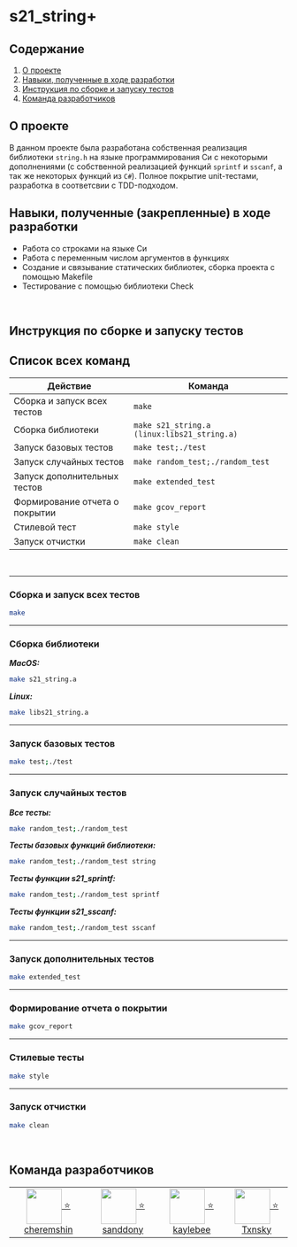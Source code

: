 # s21_string+

## Содержание

1. [О проекте](#о-проекте)
2. [Навыки, полученные в ходе разработки](#навыки-полученные-закрепленные-в-ходе-разработки)
3. [Инструкция по сборке и запуску тестов](#инструкция-по-сборке-и-запуску-тестов)
4. [Команда разработчиков](#команда-разработчиков)

## О проекте

В данном проекте была разработана собственная реализация библиотеки `string.h` на языке программирования Си с некоторыми дополнениями (с собственной реализацией функций `sprintf` и `sscanf`, а так же некоторых функций из `C#`). Полное покрытие unit-тестами, разработка в соответсвии с TDD-подходом.

## Навыки, полученные (закрепленные) в ходе разработки
- Работа со строками на языке Си
- Работа с переменным числом аргументов в функциях
- Создание и связывание статических библиотек, сборка проекта с помощью Makefile
- Тестирование с помощью библиотеки Check

<br>

## Инструкция по сборке и запуску тестов
## Список всех команд

| Действие                       | Команда                                         |
| ------------------------------ | ----------------------------------------------- |
| Сборка и запуск всех тестов    | `make`                                          |
| Сборка библиотеки              | `make s21_string.a (linux:libs21_string.a)`     |
| Запуск базовых тестов          | `make test;./test`                              |
| Запуск случайных тестов        | `make random_test;./random_test`                |
| Запуск дополнительных тестов   | `make extended_test`                            |
| Формирование отчета о покрытии | `make gcov_report`                              |
| Стилевой тест                  | `make style`                                    |
| Запуск отчистки                | `make clean`                                    |

<br>

---

### Сборка и запуск всех тестов

```bash
make
```

---

### Сборка библиотеки

*__MacOS:__*

```bash
make s21_string.a
```

*__Linux:__*

```bash
make libs21_string.a
```

---

### Запуск базовых тестов

```bash
make test;./test
```

---

### Запуск случайных тестов

*__Все тесты:__*

```bash
make random_test;./random_test
```

*__Тесты базовых функций библиотеки:__*

```bash
make random_test;./random_test string
```

*__Тесты функции s21_sprintf:__*

```bash
make random_test;./random_test sprintf
```

*__Тесты функции s21_sscanf:__*

```bash
make random_test;./random_test sscanf
```

---

### Запуск дополнительных тестов

```bash
make extended_test
```

---

### Формирование отчета о покрытии

```bash
make gcov_report
```

---

### Стилевые тесты

```bash
make style
```

---

### Запуск отчистки

```bash
make clean
```

<br>

## Команда разработчиков

<table>
    <tbody>
        <tr>
            <td align="center" valign="middle">
                <a href="https://github.com/cheremshin" title="cheremshin">
                    <img valign="middle" width="64px" height="64px" src="https://avatars.githubusercontent.com/u/91583699?v=4">
                    ⭐ cheremshin
                </a>
            </td>
            <td align="center" valign="middle">
                <a href="https://github.com/sanddony" title="sanddony">
                    <img valign="middle" width="64px" height="64px" src="https://avatars.githubusercontent.com/u/42729400?v=4">
                    ⭐ sanddony
                </a>
            </td>
            <td align="center" valign="middle">
                <a href="https://github.com/kaylebee" title="kaylebee">
                    <img valign="middle" width="64px" height="64px" src="https://avatars.githubusercontent.com/u/111429825?v=4">
                    ⭐ kaylebee
                </a>
            </td>
            <td align="center" valign="middle">
                <a href="https://github.com/Txnsky" title="Txnsky">
                    <img valign="middle" width="64px" height="64px" src="https://avatars.githubusercontent.com/u/126697890?v=4">
                    ⭐ Txnsky
                </a>
            </td>
        </tr>
    </tbody>
</table>